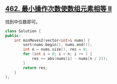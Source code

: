 ## [462. 最小操作次数使数组元素相等 II](https://leetcode.cn/problems/minimum-moves-to-equal-array-elements-ii/)

找到中位数即可。

```cpp
class Solution {
public:
    int minMoves2(vector<int>& nums) {
        sort(nums.begin(), nums.end());
        int n = nums.size(), res = 0;
        for (int i = 0; i < n; i ++ ) {
            res += abs(nums[i] - nums[n / 2]);
        }
        return res;
    }
};
```



